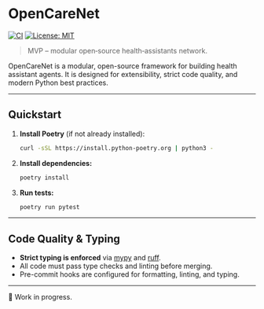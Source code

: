 # OpenCareNet

[![CI](https://github.com/opencarenet/opencarenet/actions/workflows/ci.yml/badge.svg)](https://github.com/opencarenet/opencarenet/actions/workflows/ci.yml)
[![License: MIT](https://img.shields.io/badge/License-MIT-blue.svg)](LICENSE)

> MVP – modular open‑source health‑assistants network.

OpenCareNet is a modular, open-source framework for building health assistant agents. It is designed for extensibility, strict code quality, and modern Python best practices.

---

## Quickstart

1. **Install Poetry** (if not already installed):

    ```bash
    curl -sSL https://install.python-poetry.org | python3 -
    ```

2. **Install dependencies:**

    ```bash
    poetry install
    ```

3. **Run tests:**

    ```bash
    poetry run pytest
    ```

---

## Code Quality & Typing

- **Strict typing is enforced** via [mypy](https://mypy-lang.org/) and [ruff](https://docs.astral.sh/ruff/).
- All code must pass type checks and linting before merging.
- Pre-commit hooks are configured for formatting, linting, and typing.

---

🚧 Work in progress.
